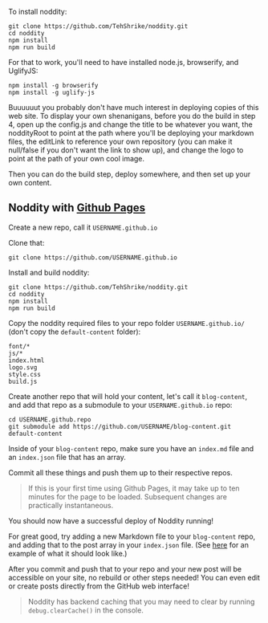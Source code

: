 To install noddity:

    git clone https://github.com/TehShrike/noddity.git
    cd noddity
    npm install
    npm run build

For that to work, you'll need to have installed node.js, browserify, and UglifyJS:

    npm install -g browserify
    npm install -g uglify-js

Buuuuuut you probably don't have much interest in deploying copies of this web site. To display your own shenanigans, before you do the build in step 4, open up the config.js and change the title to be whatever you want, the noddityRoot to point at the path where you'll be deploying your markdown files, the editLink to reference your own repository (you can make it null/false if you don't want the link to show up), and change the logo to point at the path of your own cool image.

Then you can do the build step, deploy somewhere, and then set up your own content.

## Noddity with [Github Pages](https://pages.github.com/)

Create a new repo, call it `USERNAME.github.io`

Clone that:

    git clone https://github.com/USERNAME.github.io

Install and build noddity:

    git clone https://github.com/TehShrike/noddity.git
    cd noddity
    npm install
    npm run build

Copy the noddity required files to your repo folder `USERNAME.github.io/` (don't copy the `default-content` folder):

    font/*
    js/*
    index.html
    logo.svg
    style.css
    build.js

Create another repo that will hold your content, let's call it `blog-content`, and add that repo as a submodule to your `USERNAME.github.io` repo:

    cd USERNAME.github.repo
    git submodule add https://github.com/USERNAME/blog-content.git default-content

Inside of your `blog-content` repo, make sure you have an `index.md` file and an `index.json` file that has an array.

Commit all these things and push them up to their respective repos.

> If this is your first time using Github Pages, it may take up to ten minutes for the page to be loaded. Subsequent changes are practically instantaneous.

You should now have a successful deploy of Noddity running!

For great good, try adding a new Markdown file to your `blog-content` repo, and adding that to the post array in your `index.json` file. (See [here](https://github.com/TehShrike/joshduff.com-content/blob/master/index.json) for an example of what it should look like.)

After you commit and push that to your repo and your new post will be accessible on your site, no rebuild or other steps needed! You can even edit or create posts directly from the GitHub web interface!

> Noddity has backend caching that you may need to clear by running `debug.clearCache()` in the console.

